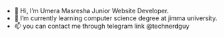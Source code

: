 - 👋 Hi, I’m Umera Masresha Junior Website Developer.
- 🌱 I’m currently learning computer science degree at jimma university.
- 📫 you can contact me through telegram link @technerdguy

<!---
umera27/umera27 is a ✨ special ✨ repository because its `README.md` (this file) appears on your GitHub profile.
You can click the Preview link to take a look at your changes.
--->
